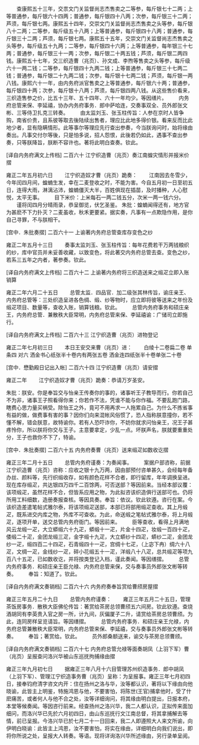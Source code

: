 <!-- { "loadSidebar": true } -->
　　查康熙五十三年，交祟文门关监督尚志杰售卖之二等参，每斤银七十二两；上等普通参，每斤银六十四两；普通参，每斤银四十八两；次参，每斤银三十二两；芦须，每斤银七两。康熙五十四年，交崇文门关监督尚志杰售卖之头等参，每斤银八十二两；二等参，每斤级五十八两；上等普通参，每斤银四十八两；普通参，每斤银三十二两；芦须，每斤银七两。康熙五十五年，交崇文门关监督尚志杰售卖之头等参，每斤级五十九两；二等参，每斤银四十六两；上等普通参，每年银三十七两；普通参，每斤银三十一两；次参，每斤银二十两五钱；芦须，每斤银二两四钱。康熙五十七年，交三织造曹（兆页）、孙文成、李煦等售卖之头等参，每斤级六十一两二钱；二等参，每斤银四十九两二钱；上等普通参，每斤银三十七两二钱；普通参，每斤银二十九两二钱；次参，每斤银十七两二钱；芦须，每斤银一两八钱。康熙六十一年，由内务府派官售卖之上等普通参，每斤银六十两；普通参，每斤银四十两；次参，每斤银十八两；芦须，每斤银四两八钱。从这些售价看来，三织造售参之价，比五十三年、五十四年、六十一年均少。等因缮片。 
　　内务府总管来保、李延禧，协办内务府事务．郎中萨哈连，交奏事双全、员外郎张文彬、三等侍卫扎克三转奏。 
　　由太监刘玉、张玉柱传旨：人参在京时人皆争购，南省价贵，且系彼等取去後陆续出售者，理应比此地多得价银。看来反而比此地少者，显有隐瞒情形。此等事尔等理应先行查出参奏，今当朕询问时，始将缘由奏出。凡事交付尔等後，只是怕多说，招人怨恨，此後若仍如此，遇事不查出参奏，只等朕降旨，朕断不容许也。著将此明白查奏。钦此。 


[译自内务府满文上传档] 
二百六十 江宁织造曹（兆页）奏江南蝗灾情形并报米价摺 


雍正二年五月初六日 
　　江宁织造奴才曹（兆页）跪奏： 
　　江南因去冬雪少，今年闰四月间，蝗蝻生发，幸在二麦登收之时，不能为害。今自五月初一日至初五日，连得大雨，淋漓沾沛，蝗蝻僵灭大半，百姓俱现在插苗，及时播种，人心慰悦，太平无事。 
　　目下米价：上米每石一两二钱五分，次米一两一钱六分。 
　　谨将闰四月分晴雨录，恭呈御览，伏乞圣鉴。 
朱批：蝗蝻闻得还有，地方官为甚麽不下力扑灭？二麦虽收，秋禾更要紧。据实奏，凡事有一点欺隐作用，是你自己寻罪，不与朕相干。 


[宫中．朱批奏摺] 
二百六十一 上谕著内务府总管查库存变色之纱 


雍正二年五月十三日 
　　奏事太监刘玉、张玉柱传旨：每年花费若干万两钱粮织的纱，库中官员并未妥善收藏，以致变色，将此著交内务府总管去查。变色之纱，若系三五年之内者，著参奏。钦此。 


[译自内务府满文上传档] 
二百六十二 上谕著内务府将三织造送来之缎疋立即入账销算 


雍正二年六月二十五日 
　　总管太监．四品官．加二级张其林传旨，谕庄亲王、内务府总管等：三处织造呈进各色绸、缎、纱等物时，应立即将彼等送来之年份及缎疋项目、数量等，查收入账，销算钱粮。钦此。 
　　总管内务府事务和硕庄亲王，内务府总管．兼散秩大臣常明，内务府总管来保、李延禧谕：广储司立即施行。 


[译自内务府满文上传档] 
二百六十三 江宁织造曹（兆页）进物登记 


雍正二年七月初三日 
　　本日王安交来曹（兆页）进： 
　　白绫十二卷扁二卷 单条四 对六 洒金书心纸张半十卷内有两张五卷 洒金连四纸张半十卷单张二十卷 


[宫中．懋勤殿日记出入帐] 
二百六十四 江宁织造曹（兆页）请安摺 


雍正二年 
　　江宁织造奴才曹（兆页）跪奏：恭请万岁圣安。 

朱批：朕安。你是奉旨交与怡亲王传奏你的事的，诸事听王子教导而行。你若自己不为非，诸事王子照看得你来；你若作不法，凭谁不能与你作福。不要乱跑门路，瞎费心思力量买祸受。除怡王之外，竟可不用再求一人拖累自己。为什么不拣省事有益的做，做费事有害的事？因你们向来混帐风俗惯了，恐人指称朕意撞你，若不懂不解，错会朕意，故特谕你。若有人恐吓诈你，不妨你就求问怡亲王，况王子甚疼怜你，所以朕将你交与王子。主意要拿定，少乱一点。坏朕声名，朕就要重重处分，王子也救你不下了，特谕。 


[宫中．朱批奏摺] 
二百六十五 内务府奏曹（兆页）送来缎疋如数收讫摺 


雍正三年二月十五日 
　　总管内务府谨奏：为奏闻事。 
　　案据户部咨称，前据江宁织造曹（兆页）咨称：应收之银十九万两，因由部预付咨单甚久，会经每年备办丝、颜料等，先行织缎收存，如有颜色花样不合者，即行留库，年年调换呈进。现在库存缎疋，共达银四万四千二百馀两，可否送部？等因前来。当经本部议覆：该项缎疋，虽然花样不合，但皆系应用之物，为此拟咨该织造俱行送部可也。仍将所用工料细数，造册奏报查核。等因具奏。奉旨：依议。钦此钦遵。咨行在案。今该织造差遣笔帖式雅尔泰，将该项缎疋送部，本部已将部用缎疋查收。其上月缎疋，既系进交内库之物，外库不可查收。为此，命送缎之笔帖式雅尔泰，将上月缎疋，逐项开单，送交总管内务府衙门。等因前来。 
　　臣等查收，看得上月满地风云龙缎一疋，大立蟒缎六十九疋，蟒缎十一疋，片金十四疋，妆缎一百四十疋，倭缎二十疋，金团龙缎三疋，金字缎十九疋，大立蟒纱十四疋，蟒纱二疋，金团龙纱一疋，缎四百二十四疋，石青缎四十一疋，宫绸十七疋，（上宓下冉）绸六十八疋，文绸一疋，金线纱一疋，碎小花缎五十一疋，洋缎八十八疋，总共缎疋等项九百八十五疋，已如数收讫，并将按类登记入档，谨此奏闻。等因缮摺。 
　　总管内务府事务．和硕庄亲王臣允禄、内务府总管来保，交与奏事员外郎张文彬等转奏。 
　　奉旨：知道了。钦此。 


[译自内务府满文奏销档] 
二百六十六 内务府奏奉旨赏给曹颀房屋摺 


雍正三年五月二十九日 
　　总管内务府谨奏： 
　　雍正三年五月二十五日，管理茶饭房事务．散秩大臣佛伦传旨：著赏给茶房总领曹颀五六间房。钦此钦遵。查烧酒胡同有李英贵入官之房一所，计九间，灰偏厦子二升，请赏给茶房总领曹颀。为此，连同房样呈览请旨。等因缮摺。 
　　总管内务府事务．和硕庄亲王允禄，内务府总管兼散秩大臣常明，内务府总管来保、李延禧，交与奏事员外郎张文彬等转奏。 
　　奉旨；著赏给。钦此。 
　　员外郎桑额送来，谕交与茶房总领曹颀。 


[译自内务府满文奏销档] 
二百六十七 内务府总管允禄等面奏胡凤（上羽下军）曹（兆页）呈报查问洛兴华被山东巡抚拘捕缘由摺 


雍正三年九月初七日 
　　据雍正三年八月十六目管理苏州织造事务．郎中胡凤（上羽下军）、管理江宁织造事务曹（兆页）呈称：为呈报事。雍正三年七月初四日，接奉钧府清字咨文内开：住在扬州之洛与华，汝等都认识，著将以下缘由向他晓谕，此皆主上明鉴，特施鸿恩与他，不要害怕，将陈世(王官)捕拿他时，受了什麽痛苦，或者何人与他不合之处，汝等详细询问，将其缘由明白提出，日报本府，本堂等候奏闻。等因咨行前来。经查扬州之洛兴华，我二人都认识，正拟传来面加细问，而洛兴华已先於六月初四日，由山东巡抚行文江南总督，将其拿捕解去等情，前已呈报。今洛兴华已於七月二十一日回来，我二人即遵照大人来文所谕，向伊明白晓谕：此皆主上鸿恩，汝不要害怕，将实在缘由，详细明白向我们说出，即将你所说之处，呈报大人转奏。等语。现将详询洛兴华所述缘由，另行录单呈阅。 
